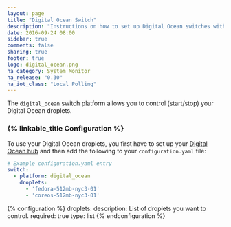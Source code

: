 ```yaml
---
layout: page
title: "Digital Ocean Switch"
description: "Instructions on how to set up Digital Ocean switches within Home Assistant."
date: 2016-09-24 08:00
sidebar: true
comments: false
sharing: true
footer: true
logo: digital_ocean.png
ha_category: System Monitor
ha_release: "0.30"
ha_iot_class: "Local Polling"
---
```


The `digital_ocean` switch platform allows you to control (start/stop) your Digital Ocean droplets.

### {% linkable_title Configuration %}

To use your Digital Ocean droplets, you first have to set up your [Digital Ocean hub](/components/digital_ocean/) and then add the following to your `configuration.yaml` file:

```yaml
# Example configuration.yaml entry
switch:
  - platform: digital_ocean
    droplets:
      - 'fedora-512mb-nyc3-01'
      - 'coreos-512mb-nyc3-01'
```

{% configuration %}
droplets:
  description: List of droplets you want to control.
  required: true
  type: list
{% endconfiguration %}

